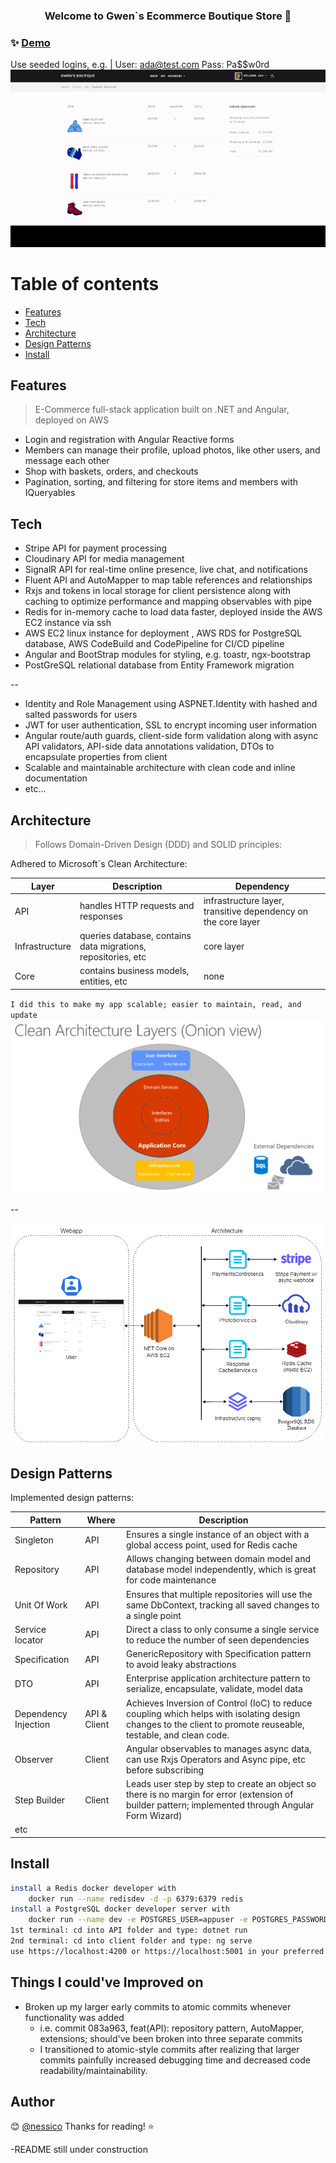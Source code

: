 <h3 align="center">Welcome to Gwen`s Ecommerce Boutique Store 👋</h3>

### ✨ [Demo](http://ecomm3.us-east-1.elasticbeanstalk.com)
Use seeded logins, e.g. | User: ada@test.com Pass: Pa$$w0rd
![](https://raw.githubusercontent.com/nessico/pubGwen/master/img/demo.gif)
        
# Table of contents

- [Features](#Features)
- [Tech](#Tech)
- [Architecture](#Architecture)
- [Design Patterns](#Design-Patterns)
- [Install](#Install)

## Features

> E-Commerce full-stack application built on .NET and Angular, deployed on AWS 

- Login and registration with Angular Reactive forms
- Members can manage their profile, upload photos, like other users, and message each other
- Shop with baskets, orders, and checkouts
- Pagination, sorting, and filtering for store items and members with IQueryables

## Tech

- Stripe API for payment processing
- Cloudinary API for media management
- SignalR API for real-time online presence, live chat, and notifications
- Fluent API and AutoMapper to map table references and relationships
- Rxjs and tokens in local storage for client persistence along with caching to optimize performance and mapping observables with pipe
- Redis for in-memory cache to load data faster, deployed inside the AWS EC2 instance via ssh
- AWS EC2 linux instance for deployment , AWS RDS for PostgreSQL database, AWS CodeBuild and CodePipeline for CI/CD pipeline 
- Angular and BootStrap modules for styling, e.g. toastr, ngx-bootstrap
- PostGreSQL relational database from Entity Framework migration

--

- Identity and Role Management using ASPNET.Identity with hashed and salted passwords for users
- JWT for user authentication, SSL to encrypt incoming user information
- Angular route/auth guards, client-side form validation along with async API validators, API-side data annotations validation, DTOs to encapsulate properties from client
- Scalable and maintainable architecture with clean code and inline documentation
- etc...

## Architecture

> Follows Domain-Driven Design (DDD) and SOLID principles:

Adhered to Microsoft`s Clean Architecture:

| Layer          | Description                                                   | Dependency                                                    |
| -------------- | ------------------------------------------------------------- | ------------------------------------------------------------- |
| API            | handles HTTP requests and responses                           | infrastructure layer, transitive dependency on the core layer |
| Infrastructure | queries database, contains data migrations, repositories, etc | core layer                                                    |
| Core           | contains business models, entities, etc                       | none                                                          |

`I did this to make my app scalable; easier to maintain, read, and update`
![](https://raw.githubusercontent.com/nessico/pubGwen/master/img/cleanArchitecture.png)

--

![](https://raw.githubusercontent.com/nessico/pubGwen/master/img/architectureChart.png)

## Design Patterns

Implemented design patterns:

| Pattern             |Where  | Description                                                                  | 
| --------------------| -| ---------------------------------------------------------------------------- |
| Singleton            | API | Ensures a single instance of an object with a global access point, used for Redis cache
| Repository           |  API |Allows changing between domain model and database model independently, which is great for code maintenance|
| Unit Of Work         | API | Ensures that multiple repositories will use the same DbContext, tracking all saved changes to a single point                                                                   ||
| Service locator      | API    | Direct a class to only consume a single service to reduce the number of seen dependencies|
| Specification        | API|GenericRepository with Specification pattern to avoid leaky abstractions|
| DTO        |    API   |Enterprise application architecture pattern to serialize, encapsulate, validate, model data  |
| Dependency Injection | API & Client                                                               |Achieves Inversion of Control (IoC) to reduce coupling which helps with isolating design changes to the client to promote reuseable, testable, and clean code.|
| Observer           | Client  | Angular observables to manages async data, can use Rxjs Operators and Async pipe, etc  before subscribing| 
| Step Builder           |Client   | Leads user step by step to create an object so there is no margin for error (extension of builder pattern; implemented through Angular Form Wizard)  | 
| etc           |   |  | 

## Install

```sh
install a Redis docker developer with
	docker run --name redisdev -d -p 6379:6379 redis
install a PostgreSQL docker developer server with
	docker run --name dev -e POSTGRES_USER=appuser -e POSTGRES_PASSWORD=Pa$$w0rd -p 5432:5432 -d postgres
1st terminal: cd into API folder and type: dotnet run
2nd terminal: cd into client folder and type: ng serve
use https://localhost:4200 or https://localhost:5001 in your preferred browser

```

## Things I could've Improved on
- Broken up my larger early commits to atomic commits whenever functionality was added
    - i.e. commit 083a963, feat(API): repository pattern, AutoMapper, extensions; should've been broken into three separate commits
    - I transitioned to atomic-style commits after realizing that larger commits painfully increased debugging time and decreased code readability/maintainability.

## Author

😊 [@nessico](https://github.com/nessico)
Thanks for reading! ⭐️

-README still under construction
